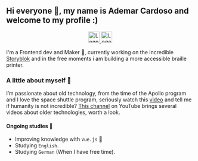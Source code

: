 ## Hi everyone 👋, my name is Ademar Cardoso and welcome to my profile :)

<p align="center">
  <a href="https://www.linkedin.com/in/ademar-cardoso-940820162/" title="Link of Linkedin to profile of Ademar">
    <img height="30" src="https://github.com/ademarCardoso/ademarCardoso/blob/master/icons/linkedin.png?raw=true" title="Logo of the Linkedin"/>
  </a>
  <a title="Link of Twitter to profile of Ademar" href="https://twitter.com/ademarcardo">
    <img height="30" src="https://github.com/ademarCardoso/ademarCardoso/blob/master/icons/twitter.png?raw=true" title="Logo of the Twitter"/>
  </a>
</p>

I'm a Frontend dev and Maker :robot:, currently working on the incredible [Storyblok](https://www.storyblok.com/) and in the free moments i am building a more accessible braille printer.

### A little about myself 👨

I’m passionate about old technology, from the time of the Apollo program and I love the space shuttle program, seriously watch this [video](https://www.youtube.com/watch?v=Vfp1bzJlQUw) and tell me if humanity is not incredible? [This channel](https://www.youtube.com/channel/UC3bosUr3WlKYm4sBaLs-Adw) on YouTube brings several videos about older technologies, worth a look.

#### Ongoing studies 📝

- Improving knowledge with `Vue.js` :green_heart:
- Studying `English`.
- Studying `German` (When I have free time).
